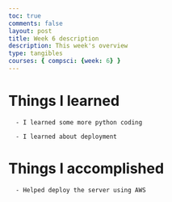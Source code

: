 ```yaml
---
toc: true
comments: false
layout: post
title: Week 6 description
description: This week's overview
type: tangibles
courses: { compsci: {week: 6} }
---
```


# Things I learned

      - I learned some more python coding

      - I learned about deployment

# Things I accomplished

      - Helped deploy the server using AWS